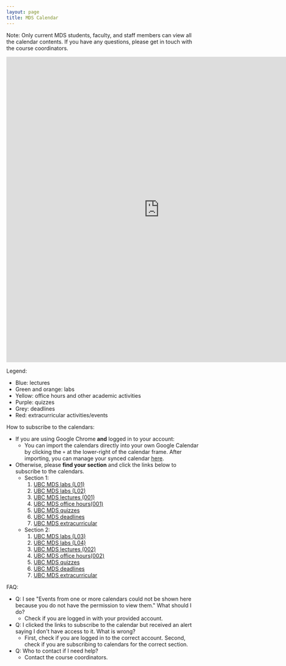 ```yaml
---
layout: page
title: MDS Calendar
---
```


Note: Only current MDS students, faculty, and staff members can view all the calendar contents. If you have any questions, please get in touch with the course coordinators.

<iframe src="https://calendar.google.com/calendar/embed?showTitle=0&showPrint=0&showTz=1&mode=WEEK&height=600&wkst=1&bgcolor=%23FFFFFF&src=1ld9ugd459qepa0eb0e4b77kl0%40group.calendar.google.com&color=%239FC6E7&src=e0ae06ad17c5e19cee382119386023b90131224845c97fb13c270a28d67689ef@group.calendar.google.com&color=%234986E7&src=luh223qsrlqmts9i86p7v6m204%40group.calendar.google.com&color=%23009688&src=vbqklh5f7qpkoplteurlb9r1ps%40group.calendar.google.com&color=%23EF6C00&src=4466667f20e1711f678401e77208df1f7a6823dba14530f1c6c8b1c85e71ac7f@group.calendar.google.com&color=%237CB342&src=b4b97bf97737ef6eb98e084819791b548d05e511b5586aeba60d77f7d6680c9b@group.calendar.google.com&color=%23F09300&src=7mfpluc2hrdcbvko25bd6n2130%40group.calendar.google.com&color=%23E4C441&src=819fa990754ed23817e7523618c0ed29a69c3cc9022be1c0a5cbf1af14d1a686@group.calendar.google.com&color=%23FBE983&src=51mn8ie2s8tfl2gum1f7r46n70%40group.calendar.google.com&color=%23B39DDB&src=964d253b31a49ede0b204bf77d0ebe2aad27de506579b8fa0d72d60141a39040@group.calendar.google.com&color=%234E5D6C&src=ejhrb9q92fkngsl2jmag6lccvg%40group.calendar.google.com&color=%23D50000&ctz=America%2FVancouver" style="border-width:0" width="800" height="800" frameborder="0" scrolling="no"></iframe>


Legend:
- Blue: lectures
- Green and orange: labs
- Yellow: office hours and other academic activities
- Purple: quizzes
- Grey: deadlines
- Red: extracurricular activities/events

How to subscribe to the calendars:
- If you are using Google Chrome **and** logged in to your account:
    - You can import the calendars directly into your own Google Calendar by clicking the `+` at the lower-right of the calendar frame. After importing, you can manage your synced calendar [here](https://calendar.google.com/calendar/u/0/syncselect).
- Otherwise, please **find your section** and click the links below to subscribe to the calendars.
    - Section 1:
        1. [UBC MDS labs (L01)](https://calendar.google.com/calendar/u/0?cid=bHVoMjIzcXNybHFtdHM5aTg2cDd2Nm0yMDRAZ3JvdXAuY2FsZW5kYXIuZ29vZ2xlLmNvbQ)
        2. [UBC MDS labs (L02)](https://calendar.google.com/calendar/u/0?cid=dmJxa2xoNWY3cXBrb3BsdGV1cmxiOXIxcHNAZ3JvdXAuY2FsZW5kYXIuZ29vZ2xlLmNvbQ)
        3. [UBC MDS lectures (001)](https://calendar.google.com/calendar/u/0?cid=MWxkOXVnZDQ1OXFlcGEwZWIwZTRiNzdrbDBAZ3JvdXAuY2FsZW5kYXIuZ29vZ2xlLmNvbQ)
        4. [UBC MDS office hours(001)](https://calendar.google.com/calendar/u/0?cid=N21mcGx1YzJocmRjYnZrbzI1YmQ2bjIxMzBAZ3JvdXAuY2FsZW5kYXIuZ29vZ2xlLmNvbQ)
        5. [UBC MDS quizzes](https://calendar.google.com/calendar/u/0?cid=NTFtbjhpZTJzOHRmbDJndW0xZjdyNDZuNzBAZ3JvdXAuY2FsZW5kYXIuZ29vZ2xlLmNvbQ)
        6. [UBC MDS deadlines](https://calendar.google.com/calendar/u/0?cid=OTY0ZDI1M2IzMWE0OWVkZTBiMjA0YmY3N2QwZWJlMmFhZDI3ZGU1MDY1NzliOGZhMGQ3MmQ2MDE0MWEzOTA0MEBncm91cC5jYWxlbmRhci5nb29nbGUuY29t)
        7. [UBC MDS extracurricular](https://calendar.google.com/calendar/u/0?cid=ZWpocmI5cTkyZmtuZ3NsMmptYWc2bGNjdmdAZ3JvdXAuY2FsZW5kYXIuZ29vZ2xlLmNvbQ)
    - Section 2:
        1. [UBC MDS labs (L03)](https://calendar.google.com/calendar/u/0?cid=NDQ2NjY2N2YyMGUxNzExZjY3ODQwMWU3NzIwOGRmMWY3YTY4MjNkYmExNDUzMGYxYzZjOGIxYzg1ZTcxYWM3ZkBncm91cC5jYWxlbmRhci5nb29nbGUuY29t)
        2. [UBC MDS labs (L04)](https://calendar.google.com/calendar/u/0?cid=YjRiOTdiZjk3NzM3ZWY2ZWI5OGUwODQ4MTk3OTFiNTQ4ZDA1ZTUxMWI1NTg2YWViYTYwZDc3ZjdkNjY4MGM5YkBncm91cC5jYWxlbmRhci5nb29nbGUuY29t)
        3. [UBC MDS lectures (002)](https://calendar.google.com/calendar/u/0?cid=ZTBhZTA2YWQxN2M1ZTE5Y2VlMzgyMTE5Mzg2MDIzYjkwMTMxMjI0ODQ1Yzk3ZmIxM2MyNzBhMjhkNjc2ODllZkBncm91cC5jYWxlbmRhci5nb29nbGUuY29t)
        4. [UBC MDS office hours(002)](https://calendar.google.com/calendar/u/0?cid=ODE5ZmE5OTA3NTRlZDIzODE3ZTc1MjM2MThjMGVkMjlhNjljM2NjOTAyMmJlMWMwYTVjYmYxYWYxNGQxYTY4NkBncm91cC5jYWxlbmRhci5nb29nbGUuY29t)
        5. [UBC MDS quizzes](https://calendar.google.com/calendar/u/0?cid=NTFtbjhpZTJzOHRmbDJndW0xZjdyNDZuNzBAZ3JvdXAuY2FsZW5kYXIuZ29vZ2xlLmNvbQ)
        6. [UBC MDS deadlines](https://calendar.google.com/calendar/u/0?cid=OTY0ZDI1M2IzMWE0OWVkZTBiMjA0YmY3N2QwZWJlMmFhZDI3ZGU1MDY1NzliOGZhMGQ3MmQ2MDE0MWEzOTA0MEBncm91cC5jYWxlbmRhci5nb29nbGUuY29t)
        7. [UBC MDS extracurricular](https://calendar.google.com/calendar/u/0?cid=ZWpocmI5cTkyZmtuZ3NsMmptYWc2bGNjdmdAZ3JvdXAuY2FsZW5kYXIuZ29vZ2xlLmNvbQ)

FAQ:
- Q: I see "Events from one or more calendars could not be shown here because you do not have the permission to view them." What should I do?
    - Check if you are logged in with your provided account.
- Q: I clicked the links to subscribe to the calendar but received an alert saying I don't have access to it. What is wrong?
    - First, check if you are logged in to the correct account. Second, check if you are subscribing to calendars for the correct section.
- Q: Who to contact if I need help?
    - Contact the course coordinators.
